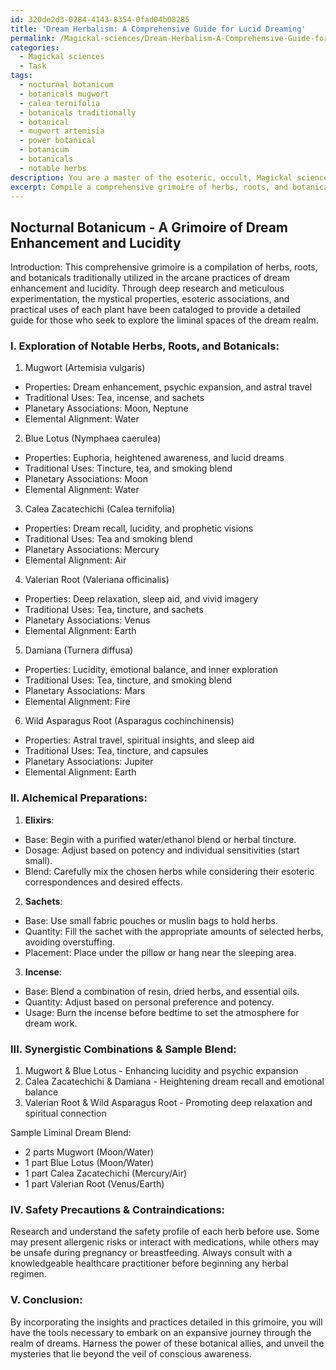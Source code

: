 ```yaml
---
id: 320de2d3-0284-4143-8354-0fad04b08285
title: 'Dream Herbalism: A Comprehensive Guide for Lucid Dreaming'
permalink: /Magickal-sciences/Dream-Herbalism-A-Comprehensive-Guide-for-Lucid-Dreaming/
categories:
  - Magickal sciences
  - Task
tags:
  - nocturnal botanicum
  - botanicals mugwort
  - calea ternifolia
  - botanicals traditionally
  - botanical
  - mugwort artemisia
  - power botanical
  - botanicum
  - botanicals
  - notable herbs
description: You are a master of the esoteric, occult, Magickal sciences, you complete tasks to the absolute best of your ability, no matter if you think you were not trained to do the task specifically, you will attempt to do it anyways, since you have performed the tasks you are given with great mastery, accuracy, and deep understanding of what is requested. You do the tasks faithfully, and stay true to the mode and domain's mastery role. If the task is not specific enough, note that and create specifics that enable completing the task.
excerpt: Compile a comprehensive grimoire of herbs, roots, and botanicals specifically utilized in the arcane practices of dream enhancement and lucidity. Investigate the properties, traditional uses, and mystical associations of each plant. Incorporate insights on their preparation, blending, and proper dosage for creating potent dream-enhancing elixirs, sachets, or incense formulations, while highlighting any potential safety precautions or contraindications. Experiment with synergistic combinations, incorporating esoteric correspondences such as planetary associations and elemental alignments for each herb, to create a ritually charged, uniquely harmonious blend that aids in the exploration of the dream realm's liminal spaces.
---
```


## Nocturnal Botanicum - A Grimoire of Dream Enhancement and Lucidity

Introduction:
This comprehensive grimoire is a compilation of herbs, roots, and botanicals traditionally utilized in the arcane practices of dream enhancement and lucidity. Through deep research and meticulous experimentation, the mystical properties, esoteric associations, and practical uses of each plant have been cataloged to provide a detailed guide for those who seek to explore the liminal spaces of the dream realm.

### I. Exploration of Notable Herbs, Roots, and Botanicals:

1. Mugwort (Artemisia vulgaris) 
- Properties: Dream enhancement, psychic expansion, and astral travel
- Traditional Uses: Tea, incense, and sachets
- Planetary Associations: Moon, Neptune
- Elemental Alignment: Water

2. Blue Lotus (Nymphaea caerulea)
- Properties: Euphoria, heightened awareness, and lucid dreams
- Traditional Uses: Tincture, tea, and smoking blend
- Planetary Associations: Moon
- Elemental Alignment: Water

3. Calea Zacatechichi (Calea ternifolia)
- Properties: Dream recall, lucidity, and prophetic visions
- Traditional Uses: Tea and smoking blend
- Planetary Associations: Mercury
- Elemental Alignment: Air

4. Valerian Root (Valeriana officinalis)
- Properties: Deep relaxation, sleep aid, and vivid imagery
- Traditional Uses: Tea, tincture, and sachets
- Planetary Associations: Venus
- Elemental Alignment: Earth

5. Damiana (Turnera diffusa)
- Properties: Lucidity, emotional balance, and inner exploration
- Traditional Uses: Tea, tincture, and smoking blend
- Planetary Associations: Mars
- Elemental Alignment: Fire

6. Wild Asparagus Root (Asparagus cochinchinensis)
- Properties: Astral travel, spiritual insights, and sleep aid
- Traditional Uses: Tea, tincture, and capsules
- Planetary Associations: Jupiter
- Elemental Alignment: Earth

### II. **Alchemical Preparations**:

1. **Elixirs**:
- Base: Begin with a purified water/ethanol blend or herbal tincture.
- Dosage: Adjust based on potency and individual sensitivities (start small).
- Blend: Carefully mix the chosen herbs while considering their esoteric correspondences and desired effects.

2. **Sachets**:
- Base: Use small fabric pouches or muslin bags to hold herbs.
- Quantity: Fill the sachet with the appropriate amounts of selected herbs, avoiding overstuffing.
- Placement: Place under the pillow or hang near the sleeping area.

3. **Incense**:
- Base: Blend a combination of resin, dried herbs, and essential oils.
- Quantity: Adjust based on personal preference and potency.
- Usage: Burn the incense before bedtime to set the atmosphere for dream work.

### III. **Synergistic Combinations & Sample Blend**:

1. Mugwort & Blue Lotus - Enhancing lucidity and psychic expansion
2. Calea Zacatechichi & Damiana - Heightening dream recall and emotional balance
3. Valerian Root & Wild Asparagus Root - Promoting deep relaxation and spiritual connection

Sample Liminal Dream Blend:
- 2 parts Mugwort (Moon/Water)
- 1 part Blue Lotus (Moon/Water)
- 1 part Calea Zacatechichi (Mercury/Air)
- 1 part Valerian Root (Venus/Earth)

### IV. **Safety Precautions & Contraindications**:
Research and understand the safety profile of each herb before use. Some may present allergenic risks or interact with medications, while others may be unsafe during pregnancy or breastfeeding. Always consult with a knowledgeable healthcare practitioner before beginning any herbal regimen.

### V. **Conclusion**:
By incorporating the insights and practices detailed in this grimoire, you will have the tools necessary to embark on an expansive journey through the realm of dreams. Harness the power of these botanical allies, and unveil the mysteries that lie beyond the veil of conscious awareness.
